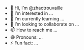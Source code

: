 - 👋 Hi, I’m @zhaotrouvaille
- 👀 I’m interested in ...
- 🌱 I’m currently learning ...
- 💞️ I’m looking to collaborate on ...
- 📫 How to reach me ...
- 😄 Pronouns: ...
- ⚡ Fun fact: ...

<!---
zhaotrouvaille/zhaotrouvaille is a ✨ special ✨ repository because its `README.md` (this file) appears on your GitHub profile.
You can click the Preview link to take a look at your changes.
--->
